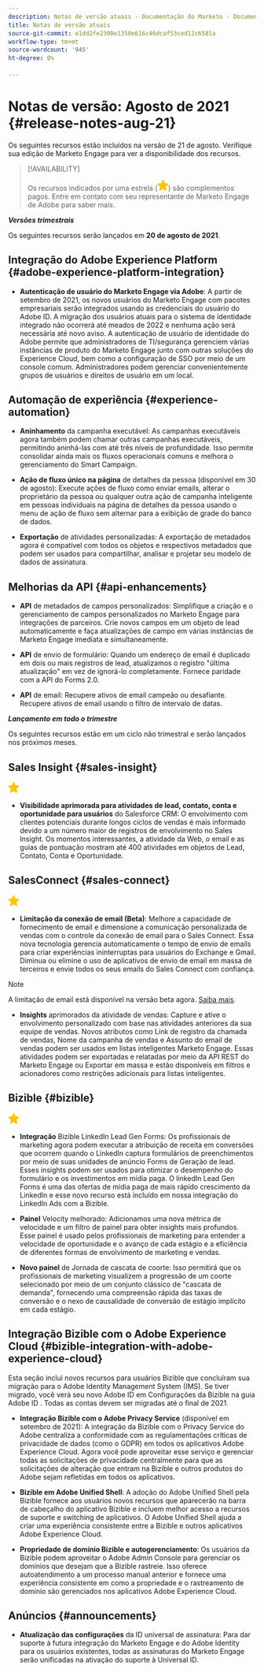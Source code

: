 ```yaml
---
description: Notas de versão atuais - Documentação do Marketo - Documentação do produto
title: Notas de versão atuais
source-git-commit: e1dd2fe2300e1350e616c46dcaf53ced12c6581a
workflow-type: tm+mt
source-wordcount: '945'
ht-degree: 0%

---
```


# Notas de versão: Agosto de 2021 {#release-notes-aug-21}

Os seguintes recursos estão incluídos na versão de 21 de agosto. Verifique sua edição de Marketo Engage para ver a disponibilidade dos recursos.

>[!AVAILABILITY]
>
>Os recursos indicados por uma estrela (![](assets/yellow-star.png)) são complementos pagos. Entre em contato com seu representante de Marketo Engage de Adobe para saber mais.

**_Versões trimestrais_**

Os seguintes recursos serão lançados em **20 de agosto de 2021**.

## Integração do Adobe Experience Platform {#adobe-experience-platform-integration}

* **Autenticação de usuário do Marketo Engage via Adobe**: A partir de setembro de 2021, os novos usuários do Marketo Engage com pacotes empresariais serão integrados usando as credenciais do usuário do Adobe ID. A migração dos usuários atuais para o sistema de identidade integrado não ocorrerá até meados de 2022 e nenhuma ação será necessária até novo aviso. A autenticação de usuário de identidade do Adobe permite que administradores de TI/segurança gerenciem várias instâncias de produto do Marketo Engage junto com outras soluções do Experience Cloud, bem como a configuração de SSO por meio de um console comum. Administradores podem gerenciar convenientemente grupos de usuários e direitos de usuário em um local.

## Automação de experiência {#experience-automation}

* **Aninhamento** da campanha executável: As campanhas executáveis agora também podem chamar outras campanhas executáveis, permitindo aninhá-las com até três níveis de profundidade. Isso permite consolidar ainda mais os fluxos operacionais comuns e melhora o gerenciamento do Smart Campaign.

* **Ação de fluxo único na página**  de detalhes da pessoa (disponível em 30 de agosto): Execute ações de fluxo como enviar emails, alterar o proprietário da pessoa ou qualquer outra ação de campanha inteligente em pessoas individuais na página de detalhes da pessoa usando o menu de ação de fluxo sem alternar para a exibição de grade do banco de dados.

* **Exportação** de atividades personalizadas: A exportação de metadados agora é compatível com todos os objetos e respectivos metadados que podem ser usados para compartilhar, analisar e projetar seu modelo de dados de assinatura.

## Melhorias da API {#api-enhancements}

* **API** de metadados de campos personalizados: Simplifique a criação e o gerenciamento de campos personalizados no Marketo Engage para integrações de parceiros. Crie novos campos em um objeto de lead automaticamente e faça atualizações de campo em várias instâncias de Marketo Engage imediata e simultaneamente.

* **API** de envio de formulário: Quando um endereço de email é duplicado em dois ou mais registros de lead, atualizamos o registro &quot;última atualização&quot; em vez de ignorá-lo completamente. Fornece paridade com a API do Forms 2.0.

* **API** de email: Recupere ativos de email campeão ou desafiante. Recupere ativos de email usando o filtro de intervalo de datas.

**_Lançamento em todo o trimestre_**

Os seguintes recursos estão em um ciclo não trimestral e serão lançados nos próximos meses.

## Sales Insight {#sales-insight}

![(estrela)](assets/yellow-star.png)

* **Visibilidade aprimorada para atividades de lead, contato, conta e oportunidade para usuários** do Salesforce CRM: O envolvimento com clientes potenciais durante longos ciclos de vendas é mais informado devido a um número maior de registros de envolvimento no Sales Insight. Os momentos interessantes, a atividade da Web, o email e as guias de pontuação mostram até 400 atividades em objetos de Lead, Contato, Conta e Oportunidade.

## SalesConnect {#sales-connect}

![(estrela)](assets/yellow-star.png)

* **Limitação da conexão de email (Beta)**: Melhore a capacidade de fornecimento de email e dimensione a comunicação personalizada de vendas com o controle da conexão de email para o Sales Connect. Essa nova tecnologia gerencia automaticamente o tempo de envio de emails para criar experiências ininterruptas para usuários do Exchange e Gmail. Diminua ou elimine o uso de aplicativos de envio de email em massa de terceiros e envie todos os seus emails do Sales Connect com confiança.

>[!NOTE]
>
>A limitação de email está disponível na versão beta agora. [Saiba mais](/help/marketo/product-docs/marketo-sales-connect/email/email-delivery/email-connection-throttling.md).

* **Insights** aprimorados da atividade de vendas: Capture e ative o envolvimento personalizado com base nas atividades anteriores da sua equipe de vendas. Novos atributos como Link de registro da chamada de vendas, Nome da campanha de vendas e Assunto do email de vendas podem ser usados em listas inteligentes Marketo Engage.  Essas atividades podem ser exportadas e relatadas por meio da API REST do Marketo Engage ou Exportar em massa e estão disponíveis em filtros e acionadores como restrições adicionais para listas inteligentes.

## Bizible {#bizible}

![](assets/yellow-star.png)

* **Integração** Bizible LinkedIn Lead Gen Forms: Os profissionais de marketing agora podem executar a atribuição de receita em conversões que ocorrem quando o LinkedIn captura formulários de preenchimentos por meio de suas unidades de anúncio Forms de Geração de lead. Esses insights podem ser usados para otimizar o desempenho do formulário e os investimentos em mídia paga. O linkedIn Lead Gen Forms é uma das ofertas de mídia paga de mais rápido crescimento da LinkedIn e esse novo recurso está incluído em nossa integração do LinkedIn Ads com a Bizible. 
 
* **Painel** Velocity melhorado: Adicionamos uma nova métrica de velocidade e um filtro de painel para obter insights mais profundos. Esse painel é usado pelos profissionais de marketing para entender a velocidade de oportunidade e o avanço de cada estágio e a eficiência de diferentes formas de envolvimento de marketing e vendas.

* **Novo painel** de Jornada de cascata de coorte: Isso permitirá que os profissionais de marketing visualizem a progressão de um coorte selecionado por meio de um conjunto clássico de &quot;cascata de demanda&quot;, fornecendo uma compreensão rápida das taxas de conversão e o nexo de causalidade de conversão de estágio implícito em cada estágio.

## Integração Bizible com o Adobe Experience Cloud {#bizible-integration-with-adobe-experience-cloud}

Esta seção inclui novos recursos para usuários Bizible que concluíram sua migração para o Adobe Identity Management System (IMS). Se tiver migrado, você verá seu novo Adobe ID em Configurações da Bizible na guia Adobe ID . Todas as contas devem ser migradas até o final de 2021.

* **Integração Bizible com o Adobe Privacy Service**  (disponível em setembro de 2021): A integração da Bizible com o Privacy Service do Adobe centraliza a conformidade com as regulamentações críticas de privacidade de dados (como o GDPR) em todos os aplicativos Adobe Experience Cloud. Agora você pode aproveitar esse serviço e gerenciar todas as solicitações de privacidade centralmente para que as solicitações de alteração que entram na Bizible e outros produtos do Adobe sejam refletidas em todos os aplicativos.

* **Bizible em Adobe Unified Shell**: A adoção do Adobe Unified Shell pela Bizible fornece aos usuários novos recursos que aparecerão na barra de cabeçalho do aplicativo Bizible e incluem melhor acesso a recursos de suporte e switching de aplicativos. O Adobe Unified Shell ajuda a criar uma experiência consistente entre a Bizible e outros aplicativos Adobe Experience Cloud.

* **Propriedade de domínio Bizible e autogerenciamento**: Os usuários da Bizible podem aproveitar o Adobe Admin Console para gerenciar os domínios que desejam que a Bizible rastreie. Isso oferece autoatendimento a um processo manual anterior e fornece uma experiência consistente em como a propriedade e o rastreamento de domínio são gerenciados nos aplicativos Adobe Experience Cloud.

## Anúncios {#announcements}

* **Atualização das configurações** da ID universal de assinatura: Para dar suporte à futura integração do Marketo Engage e do Adobe Identity para os usuários existentes, todas as assinaturas do Marketo Engage serão unificadas na ativação do suporte à Universal ID.
